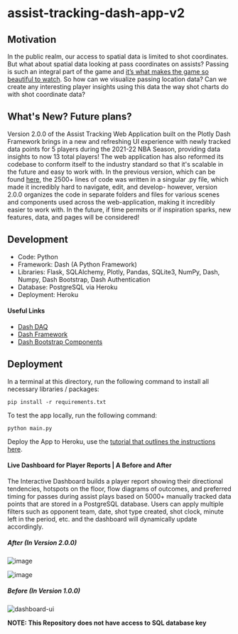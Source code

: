 # assist-tracking-dash-app-v2

## Motivation

In the public realm, our access to spatial data is limited to shot coordinates. But what about spatial data looking at pass coordinates on assists? Passing is such an integral part of the game and [it’s what makes the game so beautiful to watch](https://www.youtube.com/watch?v=NsBGF1fjXvY&ab_channel=EvinGualberto). So how can we visualize passing location data? Can we create any interesting player insights using this data the way shot charts do with shot coordinate data?

## What's New? Future plans?

Version 2.0.0 of the Assist Tracking Web Application built on the Plotly Dash Framework brings in a new and refreshing UI experience with newly tracked data points for 5 players during the 2021-22 NBA Season, providing data insights to now 13 total players! The web application has also reformed its codebase to conform itself to the industry standard so that it's scalable in the future and easy to work with. In the previous version, which can be found [here](https://github.com/lukarh/assist-tracking-app), the 2500+ lines of code was written in a singular .py file, which made it incredibly hard to navigate, edit, and develop- however, version 2.0.0 organizes the code in separate folders and files for various scenes and components used across the web-application, making it incredibly easier to work with. In the future, if time permits or if inspiration sparks, new features, data, and pages will be considered!

## Development

- Code: Python
- Framework: Dash (A Python Framework)
- Libraries: Flask, SQLAlchemy, Plotly, Pandas, SQLite3, NumPy, Dash, Numpy, Dash Bootstrap, Dash Authentication
- Database: PostgreSQL via Heroku
- Deployment: Heroku

#### Useful Links
- [Dash DAQ](https://dash.plotly.com/dash-daq)
- [Dash Framework](https://plotly.com/dash/)
- [Dash Bootstrap Components](https://dash-bootstrap-components.opensource.faculty.ai/)

## Deployment
In a terminal at this directory, run the following command to install all necessary libraries / packages:

```pip install -r requirements.txt```

To test the app locally, run the following command:

```python main.py```

Deploy the App to Heroku, use the [tutorial that outlines the instructions here](https://drive.google.com/file/d/1kowjMGKN6rbxh9n-5q1cP3BkcZ2yOAvo/view).

#### Live Dashboard for Player Reports | A Before and After

The Interactive Dashboard builds a player report showing their directional tendencies, hotspots on the floor, flow diagrams of outcomes, and preferred timing for passes during assist plays based on 5000+ manually tracked data points that are stored in a PostgreSQL database. Users can apply multiple filters such as opponent team, date, shot type created, shot clock, minute left in the period, etc. and the dashboard will dynamically update accordingly.

##### After (In Version 2.0.0)

![image](https://github.com/lukarh/assist-tracking-app-v2/assets/65103724/d53aeb8b-a1e9-45d2-b838-1452c700db67)

![image](https://github.com/lukarh/assist-tracking-app-v2/assets/65103724/1dc8c168-feaf-4be8-a18d-52937237d76d)


##### Before (In Version 1.0.0)

![dashboard-ui](https://user-images.githubusercontent.com/65103724/163692815-85a7d1e1-f601-417f-801c-277c355b471f.png)

**NOTE: This Repository does not have access to SQL database key**
